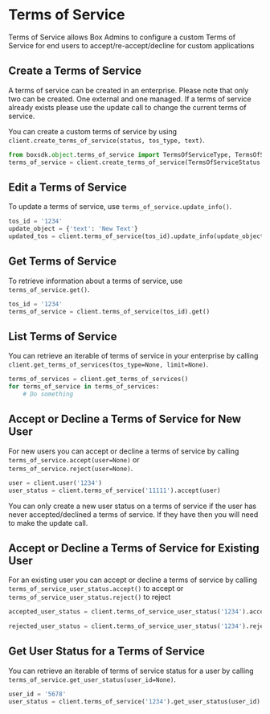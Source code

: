 Terms of Service
================

Terms of Service allows Box Admins to configure a custom Terms of Service for end users to
accept/re-accept/decline for custom applications


Create a Terms of Service
-------------------------

A terms of service can be created in an enterprise. Please note that only two can be created. One external
and one managed. If a terms of service already exists please use the update call to change the current
terms of service.

You can create a custom terms of service by using `client.create_terms_of_service(status, tos_type, text)`.

```python
from boxsdk.object.terms_of_service import TermsOfServiceType, TermsOfServiceStatus
terms_of_service = client.create_terms_of_service(TermsOfServiceStatus.ENABLED, TermsOfServiceType.MANAGED, 'Example Text')
```

Edit a Terms of Service
-----------------------

To update a terms of service, use `terms_of_service.update_info()`.

```python
tos_id = '1234'
update_object = {'text': 'New Text'}
updated_tos = client.terms_of_service(tos_id).update_info(update_object)
```

Get Terms of Service
--------------------

To retrieve information about a terms of service, use `terms_of_service.get()`.

```python
tos_id = '1234'
terms_of_service = client.terms_of_service(tos_id).get()
```

List Terms of Service
---------------------

You can retrieve an iterable of terms of service in your enterprise by calling `client.get_terms_of_services(tos_type=None, limit=None)`.

```python
terms_of_services = client.get_terms_of_services()
for terms_of_service in terms_of_services:
    # Do something
```

Accept or Decline a Terms of Service for New User
-------------------------------------------------

For new users you can accept or decline a terms of service by calling `terms_of_service.accept(user=None)` or `terms_of_service.reject(user=None)`.

```python
user = client.user('1234')
user_status = client.terms_of_service('11111').accept(user)
```

You can only create a new user status on a terms of service if the user has never accepted/declined a terms of service.
If they have then you will need to make the update call.

Accept or Decline a Terms of Service for Existing User
------------------------------------------------------

For an existing user you can accept or decline a terms of service by calling `terms_of_service_user_status.accept()` to accept or  `terms_of_service_user_status.reject()` to reject

```python
accepted_user_status = client.terms_of_service_user_status('1234').accept()
```

```python
rejected_user_status = client.terms_of_service_user_status('1234').reject()
```

Get User Status for a Terms of Service
-------------------------------------

You can retrieve an iterable of terms of service status for a user by calling
`terms_of_service.get_user_status(user_id=None)`.

```python
user_id = '5678'
user_status = client.terms_of_service('1234').get_user_status(user_id)
```